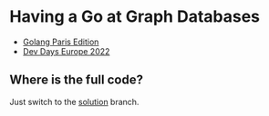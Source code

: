 # Having a Go at Graph Databases

 - [Golang Paris Edition](https://www.meetup.com/Golang-Paris/events/283903214/)
 - [Dev Days Europe 2022](https://devdays.lt/Florent-Biville/)

## Where is the full code?

Just switch to the [solution](https://github.com/fbiville/having-a-go-at-graph-databases/tree/solution) branch.
